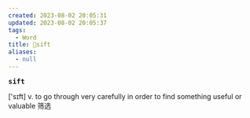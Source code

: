 ```yaml
---
created: 2023-08-02 20:05:31
updated: 2023-08-02 20:05:37
tags:
  - Word
title: 📖sift
aliases:
  - null
---
```


<pre><strong>sift</strong></pre>
['sɪft]
v. to go through very carefully in order to find something useful or valuable 筛选

